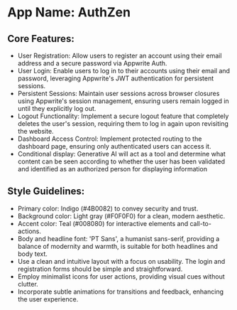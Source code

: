 # **App Name**: AuthZen

## Core Features:

- User Registration: Allow users to register an account using their email address and a secure password via Appwrite Auth.
- User Login: Enable users to log in to their accounts using their email and password, leveraging Appwrite's JWT authentication for persistent sessions.
- Persistent Sessions: Maintain user sessions across browser closures using Appwrite's session management, ensuring users remain logged in until they explicitly log out.
- Logout Functionality: Implement a secure logout feature that completely deletes the user's session, requiring them to log in again upon revisiting the website.
- Dashboard Access Control: Implement protected routing to the dashboard page, ensuring only authenticated users can access it.
- Conditional display: Generative AI will act as a tool and determine what content can be seen according to whether the user has been validated and identified as an authorized person for displaying information

## Style Guidelines:

- Primary color: Indigo (#4B0082) to convey security and trust.
- Background color: Light gray (#F0F0F0) for a clean, modern aesthetic.
- Accent color: Teal (#008080) for interactive elements and call-to-actions.
- Body and headline font: 'PT Sans', a humanist sans-serif, providing a balance of modernity and warmth, is suitable for both headlines and body text.
- Use a clean and intuitive layout with a focus on usability. The login and registration forms should be simple and straightforward.
- Employ minimalist icons for user actions, providing visual cues without clutter.
- Incorporate subtle animations for transitions and feedback, enhancing the user experience.